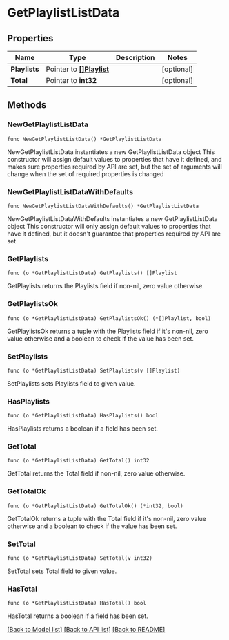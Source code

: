 # GetPlaylistListData

## Properties

Name | Type | Description | Notes
------------ | ------------- | ------------- | -------------
**Playlists** | Pointer to [**[]Playlist**](Playlist.md) |  | [optional] 
**Total** | Pointer to **int32** |  | [optional] 

## Methods

### NewGetPlaylistListData

`func NewGetPlaylistListData() *GetPlaylistListData`

NewGetPlaylistListData instantiates a new GetPlaylistListData object
This constructor will assign default values to properties that have it defined,
and makes sure properties required by API are set, but the set of arguments
will change when the set of required properties is changed

### NewGetPlaylistListDataWithDefaults

`func NewGetPlaylistListDataWithDefaults() *GetPlaylistListData`

NewGetPlaylistListDataWithDefaults instantiates a new GetPlaylistListData object
This constructor will only assign default values to properties that have it defined,
but it doesn't guarantee that properties required by API are set

### GetPlaylists

`func (o *GetPlaylistListData) GetPlaylists() []Playlist`

GetPlaylists returns the Playlists field if non-nil, zero value otherwise.

### GetPlaylistsOk

`func (o *GetPlaylistListData) GetPlaylistsOk() (*[]Playlist, bool)`

GetPlaylistsOk returns a tuple with the Playlists field if it's non-nil, zero value otherwise
and a boolean to check if the value has been set.

### SetPlaylists

`func (o *GetPlaylistListData) SetPlaylists(v []Playlist)`

SetPlaylists sets Playlists field to given value.

### HasPlaylists

`func (o *GetPlaylistListData) HasPlaylists() bool`

HasPlaylists returns a boolean if a field has been set.

### GetTotal

`func (o *GetPlaylistListData) GetTotal() int32`

GetTotal returns the Total field if non-nil, zero value otherwise.

### GetTotalOk

`func (o *GetPlaylistListData) GetTotalOk() (*int32, bool)`

GetTotalOk returns a tuple with the Total field if it's non-nil, zero value otherwise
and a boolean to check if the value has been set.

### SetTotal

`func (o *GetPlaylistListData) SetTotal(v int32)`

SetTotal sets Total field to given value.

### HasTotal

`func (o *GetPlaylistListData) HasTotal() bool`

HasTotal returns a boolean if a field has been set.


[[Back to Model list]](../README.md#documentation-for-models) [[Back to API list]](../README.md#documentation-for-api-endpoints) [[Back to README]](../README.md)


